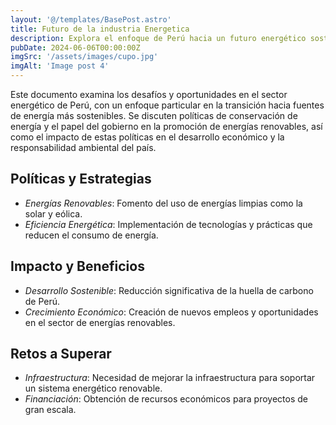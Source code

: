 ```yaml
---
layout: '@/templates/BasePost.astro'
title: Futuro de la industria Energetica
description: Explora el enfoque de Perú hacia un futuro energético sostenible, destacando la transición de fuentes no renovables y la implementación de políticas para un desarrollo energético responsable.
pubDate: 2024-06-06T00:00:00Z
imgSrc: '/assets/images/cupo.jpg'
imgAlt: 'Image post 4'
---
```


Este documento examina los desafíos y oportunidades en el sector energético de Perú, con un enfoque particular en la transición hacia fuentes de energía más sostenibles. Se discuten políticas de conservación de energía y el papel del gobierno en la promoción de energías renovables, así como el impacto de estas políticas en el desarrollo económico y la responsabilidad ambiental del país.

## Políticas y Estrategias
- *Energías Renovables*: Fomento del uso de energías limpias como la solar y eólica.
- *Eficiencia Energética*: Implementación de tecnologías y prácticas que reducen el consumo de energía.

## Impacto y Beneficios
- *Desarrollo Sostenible*: Reducción significativa de la huella de carbono de Perú.
- *Crecimiento Económico*: Creación de nuevos empleos y oportunidades en el sector de energías renovables.

## Retos a Superar
- *Infraestructura*: Necesidad de mejorar la infraestructura para soportar un sistema energético renovable.
- *Financiación*: Obtención de recursos económicos para proyectos de gran escala.


